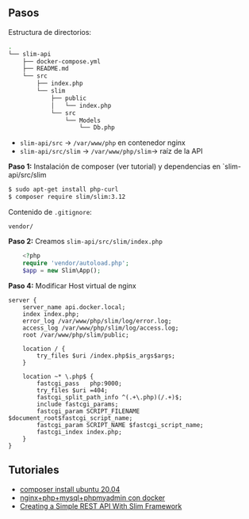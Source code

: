 ## Pasos
Estructura de directorios:

```bash
.
└── slim-api
    ├── docker-compose.yml
    ├── README.md
    └── src
        ├── index.php
        └── slim
            ├── public
            │   └── index.php
            └── src
                └── Models
                    └── Db.php
```
* `slim-api/src` -> `/var/www/php` en contenedor nginx
* `slim-api/src/slim` -> `/var/www/php/slim`-> raíz de la API

**Paso 1:** Instalación de composer (ver tutorial) y dependencias en `slim-api/src/slim

```bash
$ sudo apt-get install php-curl
$ composer require slim/slim:3.12
```

Contenido de `.gitignore`:

```
vendor/
```

**Paso 2:** Creamos `slim-api/src/slim/index.php`

```php
    <?php
    require 'vendor/autoload.php';
    $app = new Slim\App();
```

**Paso 4:** Modificar Host virtual de nginx

```
server {
    server_name api.docker.local;
    index index.php;
    error_log /var/www/php/slim/log/error.log;
    access_log /var/www/php/slim/log/access.log;
    root /var/www/php/slim/public;

    location / {
        try_files $uri /index.php$is_args$args;
    }

    location ~* \.php$ {
        fastcgi_pass   php:9000;
        try_files $uri =404;
        fastcgi_split_path_info ^(.+\.php)(/.+)$;
        include fastcgi_params;
        fastcgi_param SCRIPT_FILENAME $document_root$fastcgi_script_name;
        fastcgi_param SCRIPT_NAME $fastcgi_script_name;
        fastcgi_index index.php;
    }
}
```



## Tutoriales
* [composer install ubuntu 20.04](https://www.digitalocean.com/community/tutorials/how-to-install-composer-on-ubuntu-20-04-quickstart)
* [nginx+php+mysql+phpmyadmin con docker](https://hackmd.io/8KkoPCLNSkaKt-xHhBI0IQ)
* [Creating a Simple REST API With Slim Framework](https://www.cloudways.com/blog/simple-rest-api-with-slim-micro-framework/)